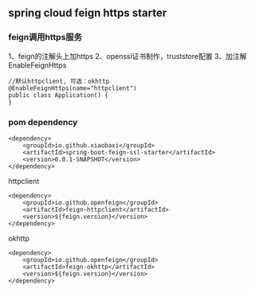 ## spring cloud feign https starter

### feign调用https服务
1、feign的注解头上加https
2、openssl证书制作，truststore配置
3、加注解EnableFeignHttps
```
//默认httpclient, 可选：okhttp
@EnableFeignHttps(name="httpclient") 
public class Application() {
}
```
### pom dependency
```
<dependency>
	<groupId>io.github.xiaobaxi</groupId>
	<artifactId>spring-boot-feign-ssl-starter</artifactId>
	<version>0.0.1-SNAPSHOT</version>
</dependency>
```

httpclient
```
<dependency>
    <groupId>io.github.openfeign</groupId>
    <artifactId>feign-httpclient</artifactId>
    <version>${feign.version}</version>
</dependency>
```

okhttp
```
<dependency>
    <groupId>io.github.openfeign</groupId>
    <artifactId>feign-okhttp</artifactId>
    <version>${feign.version}</version>
</dependency>
```